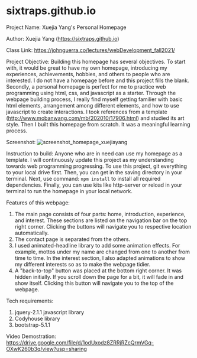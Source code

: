 <!-- MIT License

Copyright (c) 2021 SixTRaps

Permission is hereby granted, free of charge, to any person obtaining a copy
of this software and associated documentation files (the "Software"), to deal
in the Software without restriction, including without limitation the rights
to use, copy, modify, merge, publish, distribute, sublicense, and/or sell
copies of the Software, and to permit persons to whom the Software is
furnished to do so, subject to the following conditions:

The above copyright notice and this permission notice shall be included in all
copies or substantial portions of the Software.

THE SOFTWARE IS PROVIDED "AS IS", WITHOUT WARRANTY OF ANY KIND, EXPRESS OR
IMPLIED, INCLUDING BUT NOT LIMITED TO THE WARRANTIES OF MERCHANTABILITY,
FITNESS FOR A PARTICULAR PURPOSE AND NONINFRINGEMENT. IN NO EVENT SHALL THE
AUTHORS OR COPYRIGHT HOLDERS BE LIABLE FOR ANY CLAIM, DAMAGES OR OTHER
LIABILITY, WHETHER IN AN ACTION OF CONTRACT, TORT OR OTHERWISE, ARISING FROM,
OUT OF OR IN CONNECTION WITH THE SOFTWARE OR THE USE OR OTHER DEALINGS IN THE
SOFTWARE. -->

# sixtraps.github.io

Project Name: Xuejia Yang's Personal Homepage

Author: Xuejia Yang (https://sixtraps.github.io)

Class Link: https://johnguerra.co/lectures/webDevelopment_fall2021/

Project Objective:
Building this homepage has several objectives. To start with, it would be great to have my own homepage, introducing my experiences, achievements,
hobbies, and others to people who are interested. I do not have a homepage before and this project fills the blank. Secondly, a personal homepage
is perfect for me to practice web programming using html, css, and javascript as a starter. Through the webpage building process, I really find
myself getting familier with basic html elements, arrangement among different elements, and how to use javascript to create interactions. I took
references from a template (http://www.mobanwang.com/mb/202010/17906.html) and studied its art style. Then I built this homepage from scratch. It
was a meaningful learning process.

Screenshot: ![screenshot_homepage_xuejiayang](https://sixtraps.github.io/images/screenshot_homepage.png)

Instruction to build:
Anyone who are in need can use my homepage as a template. I will continuously update this project as my understanding towards web programming
progressing.
To use this project, git everything to your local drive first. Then, you can get in the saving directory in your terminal. Next, use command:
`npm install` to install all required dependencies. Finally, you can use kits like http-server or reload in your terminal to run the homepage
in your local network.

Features of this webpage:

1. The main page consists of four parts: home, introduction, experience, and interest. These sections are listed on the navigation bar on the top
   right corner. Clicking the buttons will navigate you to respective location automatically.
2. The contact page is separated from the others.
3. I used animated-headline library to add some animation effects. For example, mottos under my name are changed from one to another from time to
   time. In the interest section, I also adapted animations to show my different interests so as to make the webpage tidier.
4. A "back-to-top" button was placed at the bottom right corner. It was hidden initially. If you scroll down the page for a bit, it will fade in
   and show itself. Clicking this button will navigate you to the top of the webpage.

Tech requirements:

1. jquery-2.1.1 javascript library
2. Codyhouse library
3. bootstrap-5.1.1

Video Demostration: https://drive.google.com/file/d/1odUxodz8ZRRjRZcQrmVGq-OXwK260b3q/view?usp=sharing
